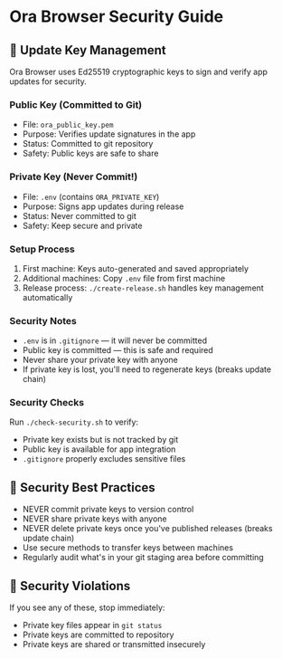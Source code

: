 # Ora Browser Security Guide

## 🔐 Update Key Management

Ora Browser uses Ed25519 cryptographic keys to sign and verify app updates for security.

### Public Key (Committed to Git)
- File: `ora_public_key.pem`
- Purpose: Verifies update signatures in the app
- Status: Committed to git repository
- Safety: Public keys are safe to share

### Private Key (Never Commit!)
- File: `.env` (contains `ORA_PRIVATE_KEY`)
- Purpose: Signs app updates during release
- Status: Never committed to git
- Safety: Keep secure and private

### Setup Process
1. First machine: Keys auto-generated and saved appropriately
2. Additional machines: Copy `.env` file from first machine
3. Release process: `./create-release.sh` handles key management automatically

### Security Notes
- `.env` is in `.gitignore` — it will never be committed
- Public key is committed — this is safe and required
- Never share your private key with anyone
- If private key is lost, you'll need to regenerate keys (breaks update chain)

### Security Checks

Run `./check-security.sh` to verify:
- Private key exists but is not tracked by git
- Public key is available for app integration
- `.gitignore` properly excludes sensitive files

## 🚨 Security Best Practices

- NEVER commit private keys to version control
- NEVER share private keys with anyone
- NEVER delete private keys once you've published releases (breaks update chain)
- Use secure methods to transfer keys between machines
- Regularly audit what's in your git staging area before committing

## 🚨 Security Violations

If you see any of these, stop immediately:
- Private key files appear in `git status`
- Private keys are committed to repository
- Private keys are shared or transmitted insecurely
